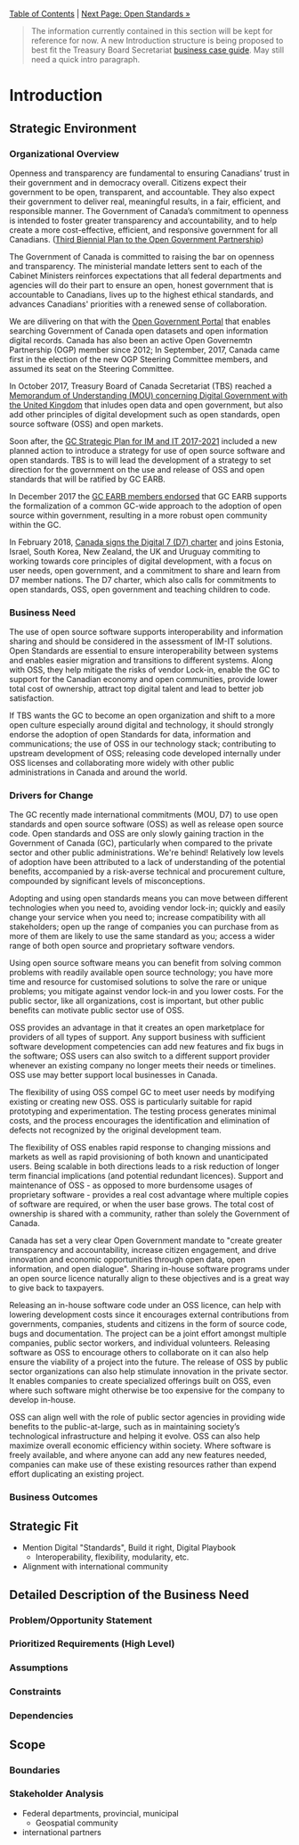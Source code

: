 [Table of Contents](../README.md#table-of-contents) | [Next Page: Open Standards »](2_Open_Standards.md)

> The information currently contained in this section will be kept for reference for now. A new Introduction structure is being proposed to best fit the Treasury Board Secretariat [business case guide](https://www.canada.ca/en/treasury-board-secretariat/services/information-technology-project-management/project-management/business-case-guide.html). May still need a quick intro paragraph.

# Introduction

## Strategic Environment

### Organizational Overview

Openness and transparency are fundamental to ensuring Canadians’ trust in their government and in democracy overall. Citizens expect their government to be open, transparent, and accountable. They also expect their government to deliver real, meaningful results, in a fair, efficient, and responsible manner. The Government of Canada’s commitment to openness is intended to foster greater transparency and accountability, and to help create a more cost-effective, efficient, and responsive government for all Canadians. ([Third Biennial Plan to the Open Government Partnership](https://open.canada.ca/en/content/third-biennial-plan-open-government-partnership))

The Government of Canada is committed to raising the bar on openness and transparency. The ministerial mandate letters sent to each of the Cabinet Ministers reinforces expectations that all federal departments and agencies will do their part to ensure an open, honest government that is accountable to Canadians, lives up to the highest ethical standards, and advances Canadians' priorities with a renewed sense of collaboration.

We are dilivering on that with the [Open Government Portal](https://open.canada.ca/en) that enables searching Government of Canada open datasets and open information digital records. Canada has also been an active Open Governemtn Partnership (OGP) member since 2012; In September, 2017, Canada came first in the election of the new OGP Steering Committee members, and assumed its seat on the Steering Committee.

In October 2017, Treasury Board of Canada Secretariat (TBS) reached a [Memorandum of Understanding (MOU) concerning Digital Government with the United Kingdom](https://www.canada.ca/en/treasury-board-secretariat/services/innovation/memorandum-understanding-concerning-digital-government.html) that inludes open data and open government, but also add other principles of digital development such as open standards, open source software (OSS) and open markets.

Soon after, the [GC Strategic Plan for IM and IT 2017-2021](https://www.canada.ca/en/treasury-board-secretariat/services/information-technology/strategic-plan-2017-2021.html) included a new planned action to introduce a strategy for use of open source software and open standards. TBS is to will lead the development of a strategy to set direction for the government on the use and release of OSS and open standards that will be ratified by GC EARB.

In December 2017 the [GC EARB members endorsed](http://www.gcpedia.gc.ca/gcwiki/images/9/98/GC_EARB_2017-12-14_Record_of_Discussion.pdf) that GC EARB supports the formalization of a common GC-wide approach to the adoption of open source within government, resulting in a more robust open community within the GC.

In February 2018, [Canada signs the Digital 7 (D7) charter](https://www.canada.ca/en/treasury-board-secretariat/news/2018/02/canada_joins_leadingdigitalnationsind7.html) and joins Estonia, Israel, South Korea, New Zealand, the UK and Uruguay commiting to working towards core principles of digital development, with a focus on user needs, open government, and a commitment to share and learn from D7 member nations. The D7 charter, which also calls for commitments to open standards, OSS, open government and teaching children to code.

### Business Need

The use of open source software supports interoperability and information sharing and should be considered in the assessment of IM-IT solutions. Open Standards are essential to ensure interoperability between systems and enables easier migration and transitions to different systems. Along with OSS, they help mitigate the risks of vendor Lock-in, enable the GC to support for the Canadian economy and open communities, provide lower total cost of ownership, attract top digital talent and lead to better job satisfaction.

If TBS wants the GC to become an open organization and shift to a more open culture especially around digital and technology, it should strongly endorse the adoption of open Standards for data, information and communications; the use of OSS in our technology stack; contributing to upstream development of OSS; releasing code developed internally under OSS licenses and collaborating more widely with other public administrations in Canada and around the world.

### Drivers for Change

The GC recently made international commitments (MOU, D7) to use open standards and open source software (OSS) as well as release open source code. Open standards and OSS are only slowly gaining traction in the Government of Canada (GC), particularly when compared to the private sector and other public administrations. We're behind! Relatively low levels of adoption have been attributed to a lack of understanding of the potential benefits, accompanied by a risk-averse technical and procurement culture, compounded by significant levels of misconceptions.

Adopting and using open standards means you can move between different technologies when you need to, avoiding vendor lock-in; quickly and easily change your service when you need to; increase compatibility with all stakeholders; open up the range of companies you can purchase from as more of them are likely to use the same standard as you; access a wider range of both open source and proprietary software vendors.

Using open source software means you can benefit from solving common problems with readily available open source technology; you have more time and resource for customised solutions to solve the rare or unique problems; you mitigate against vendor lock-in and you lower costs. For the public sector, like all organizations, cost is important, but other public benefits can motivate public sector use of OSS.

OSS provides an advantage in that it creates an open marketplace for providers of all types of support. Any support business with sufficient software development competencies can add new features and fix bugs in the software; OSS users can also switch to a different support provider whenever an existing company no longer meets their needs or timelines. OSS use may better support local businesses in Canada.

The flexibility of using OSS compel GC to meet user needs by modifying existing or creating new OSS. OSS is particularly suitable for rapid prototyping and experimentation. The testing process generates minimal costs, and the process encourages the identification and elimination of defects not recognized by the original development team.

The flexibility of OSS enables rapid response to changing missions and markets as well as rapid provisioning of both known and unanticipated users. Being scalable in both directions leads to a risk reduction of longer term financial implications (and potential redundant licences). Support and maintenance of OSS - as opposed to more burdensome usages of proprietary software - provides a real cost advantage where multiple copies of software are required, or when the user base grows. The total cost of ownership is shared with a community, rather than solely the Government of Canada.

Canada has set a very clear Open Government mandate to "create greater transparency and accountability, increase citizen engagement, and drive innovation and economic opportunities through open data, open information, and open dialogue". Sharing in-house software programs under an open source licence naturally align to these objectives and is a great way to give back to taxpayers.

Releasing an in-house software code under an OSS licence, can help with lowering development costs since it encourages external contributions from governments, companies, students and citizens in the form of source code, bugs and documentation. The project can be a joint effort amongst multiple companies, public sector workers, and individual volunteers. Releasing software as OSS to encourage others to collaborate on it can also help ensure the viability of a project into the future. The release of OSS by public sector organizations can also help stimulate innovation in the private sector. It enables companies to create specialized offerings built on OSS, even where such software might otherwise be too expensive for the company to develop in-house.

OSS can align well with the role of public sector agencies in providing wide benefits to the public-at-large, such as in maintaining society’s technological infrastructure and helping it evolve. OSS can also help maximize overall economic efficiency within society. Where software is freely available, and where anyone can add any new features needed, companies can make use of these existing resources rather than expend effort duplicating an existing project.

### Business Outcomes

## Strategic Fit

* Mention Digital "Standards", Build it right, Digital Playbook
  * Interoperability, flexibility, modularity, etc.
* Alignment with international community

## Detailed Description of the Business Need

### Problem/Opportunity Statement

### Prioritized Requirements (High Level)

### Assumptions

### Constraints

### Dependencies

## Scope

### Boundaries

### Stakeholder Analysis

* Federal departments, provincial, municipal
  * Geospatial community
* international partners
